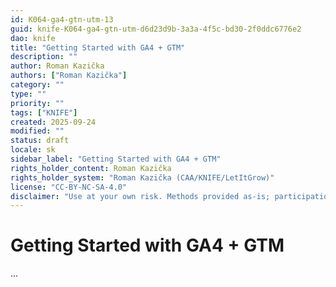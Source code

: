 ```yaml
---
id: K064-ga4-gtn-utm-13
guid: knife-K064-ga4-gtn-utm-d6d23d9b-3a3a-4f5c-bd30-2f0ddc6776e2
dao: knife
title: "Getting Started with GA4 + GTM"
description: ""
author: Roman Kazička
authors: ["Roman Kazička"]
category: ""
type: ""
priority: ""
tags: ["KNIFE"]
created: 2025-09-24
modified: ""
status: draft
locale: sk
sidebar_label: "Getting Started with GA4 + GTM"
rights_holder_content: Roman Kazička
rights_holder_system: "Roman Kazička (CAA/KNIFE/LetItGrow)"
license: "CC-BY-NC-SA-4.0"
disclaimer: "Use at your own risk. Methods provided as-is; participation is voluntary and context-aware."
---
```

# Getting Started with GA4 + GTM

...